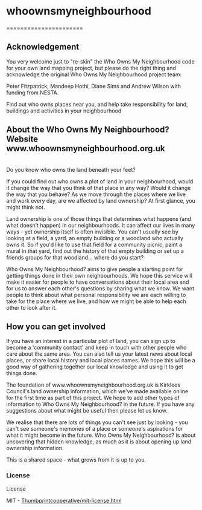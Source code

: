 <h1>whoownsmyneighbourhood</h1>
======================

<h2>Acknowledgement</h2>

<p>You very welcome just to "re-skin" the Who Owns My Neighbourhood code for your own land mapping project, but please do the right thing and acknowledge the original Who Owns My Neighbourhood project team:</p>

<p>Peter Fitzpatrick, Mandeep Hothi, Diane Sims and Andrew Wilson with funding from NESTA.</p>

<p>Find out who owns places near you, and help take responsibility for land, buildings and activities in your neighbourhood</p>

<h2>About the Who Owns My Neighbourhood? Website www.whoownsmyneighbourhood.org.uk</h2>
<p><br />Do you know who owns the land beneath your feet?</p>
<p>If you could find out who owns a plot of land in your neighbourhood, would it change the way that you think of that place in any way? Would it change the way that you behave? As we move through the places where we live and work every day, are we affected by land ownership? At first glance, you might think not.</p>
<p>Land ownership is one of those things that determines what happens (and what doesn't happen) in our neighbourhoods. It can affect our lives in many ways - yet ownership itself is often invisible. You can't usually see by looking at a field, a yard, an empty building or a woodland who actually owns it. So if you'd like to use that field for a community picnic, paint a mural in that yard, find out the history of that empty building or set up a friends groups for that woodland... where do you start?</p>
<p>Who Owns My Neighbourhood? aims to give people a starting point for getting things done in their own neighbourhoods. We hope this service will make it easier for people to have conversations about their local area and for us to answer each other's questions by sharing what we know. We want people to think about what personal responsibility we are each willing to take for the place where we live, and how we might be able to help each other to look after it.</p>
<h2>How you can get involved</h2>
<p>If you have an interest in a particular plot of land, you can sign up to become a 'community contact' and keep in touch with other people who care about the same area. You can also tell us your latest news about local places, or share local history and local places names. We hope this will be a good way of gathering together our local knowledge and using it to get things done.</p>
<p>The foundation of www.whoownsmyneighbourhood.org.uk is Kirklees Council's land ownership information, which we've made available online for the first time as part of this project. We hope to add other types of information to Who Owns My Neighbourhood? in the future. If you have any suggestions about what might be useful then please let us know.</p>
<p>We realise that there are lots of things you can't see just by looking - you can't see someone's memories of a place or someone's aspirations for what it might become in the future. Who Owns My Neighbourhood? is about uncovering that hidden knowledge, as much as it is about opening up land ownership information.</p>
<p>This is a shared space - what grows from it is up to you.</p>

<h3>License</h3>
License

MIT - <a href="http://richardengland.co.uk/thumbprintcooperative/mit-license.html">Thumbprintcooperative/mit-license.html</a>
